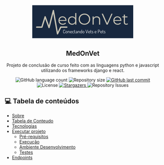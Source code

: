 <h1 align="center">
    <img alt="MedOnVet" title="MedOnVet" src="./images/MedOnVet-escuro.png"/>
    
</h1>
<h2 align="center">MedOnVet</h2>

<p align="center">Projeto de conclusão de curso feito com as linguagens python e javascript utilizando os frameworks django e react.</p>

<p align="center">
  <img alt="GitHub language count" src="https://img.shields.io/github/languages/count/RicardoTaverna/medonvet?color=%2318283F&style=for-the-badge">

  <img alt="Repository size" src="https://img.shields.io/github/repo-size/RicardoTaverna/medonvet?color=%2343536A&style=for-the-badge">
  
  <a href="https://github.com/RicardoTaverna/medonvet/commits/main">
    <img alt="GitHub last commit" src="https://img.shields.io/github/last-commit/RicardoTaverna/medonvet?color=%2318283F&style=for-the-badge">
  </a>

  <img alt="License" src="https://img.shields.io/badge/license-MIT-brightgreen?color=%2318283F&style=for-the-badge">
   <a href="https://github.com/RicardoTaverna/medonvet/stargazers">
    <img alt="Stargazers" src="https://img.shields.io/github/stars/RicardoTaverna/medonvet?color=%2343536A&style=for-the-badge">
  </a>

  <img alt="Repository Issues" src="https://img.shields.io/github/issues/RicardoTaverna/medonvet?color=%2318283F&style=for-the-badge">
</p>


## 💻 Tabela de conteúdos


* [Sobre](#Sobre)
* [Tabela de Conteudo](#tabela-de-conteudo)
* [Tecnologias](#tecnologias)
* [Executar projeto](#executar-projeto)
    * [Pré-requisitos](#pré-requisitos)
    * [Execução](#execução)
    * [Ambiente Desenvolvimento](#Ambiente-Desenvolvimento)
    * [Testes](#Testes)
* [Endpoints](#endpoints)
